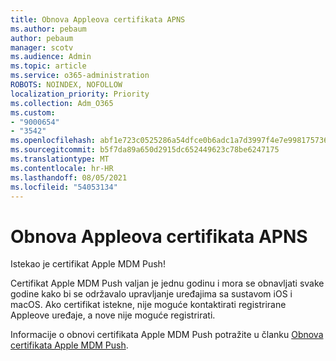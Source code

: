 ```yaml
---
title: Obnova Appleova certifikata APNS
ms.author: pebaum
author: pebaum
manager: scotv
ms.audience: Admin
ms.topic: article
ms.service: o365-administration
ROBOTS: NOINDEX, NOFOLLOW
localization_priority: Priority
ms.collection: Adm_O365
ms.custom:
- "9000654"
- "3542"
ms.openlocfilehash: abf1e723c0525286a54dfce0b6adc1a7d3997f4e7e99817573633f797ccf5d4e
ms.sourcegitcommit: b5f7da89a650d2915dc652449623c78be6247175
ms.translationtype: MT
ms.contentlocale: hr-HR
ms.lasthandoff: 08/05/2021
ms.locfileid: "54053134"
---
```

# <a name="renew-apple-apns-certificate"></a>Obnova Appleova certifikata APNS

Istekao je certifikat Apple MDM Push!

Certifikat Apple MDM Push valjan je jednu godinu i mora se obnavljati svake godine kako bi se održavalo upravljanje uređajima sa sustavom iOS i macOS. Ako certifikat istekne, nije moguće kontaktirati registrirane Appleove uređaje, a nove nije moguće registrirati.

Informacije o obnovi certifikata Apple MDM Push potražite u članku [Obnova certifikata Apple MDM Push](https://docs.microsoft.com/intune/enrollment/apple-mdm-push-certificate-get#renew-apple-mdm-push-certificate).
